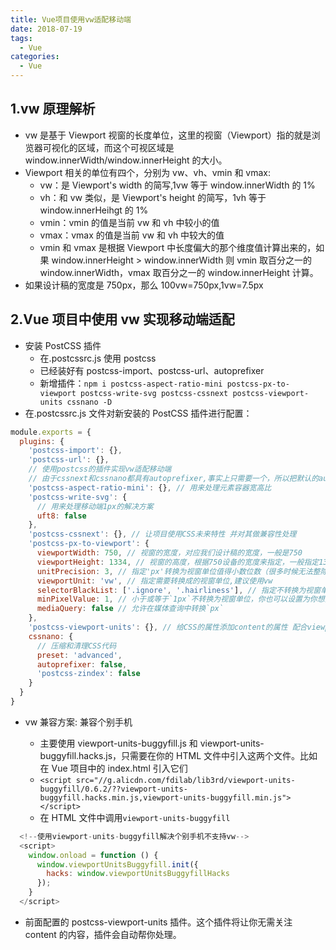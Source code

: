 ```yaml
---
title: Vue项目使用vw适配移动端
date: 2018-07-19
tags:
  - Vue
categories:
  - Vue
---
```


## 1.vw 原理解析

- vw 是基于 Viewport 视窗的长度单位，这里的视窗（Viewport）指的就是浏览器可视化的区域，而这个可视区域是 window.innerWidth/window.innerHeight 的大小。
- Viewport 相关的单位有四个，分别为 vw、vh、vmin 和 vmax:
  - vw：是 Viewport's width 的简写,1vw 等于 window.innerWidth 的 1%
  - vh：和 vw 类似，是 Viewport's height 的简写，1vh 等于 window.innerHeihgt 的 1%
  - vmin：vmin 的值是当前 vw 和 vh 中较小的值
  - vmax：vmax 的值是当前 vw 和 vh 中较大的值
  - vmin 和 vmax 是根据 Viewport 中长度偏大的那个维度值计算出来的，如果 window.innerHeight > window.innerWidth 则 vmin 取百分之一的 window.innerWidth，vmax 取百分之一的 window.innerHeight 计算。
- 如果设计稿的宽度是 750px，那么 100vw=750px,1vw=7.5px

## 2.Vue 项目中使用 vw 实现移动端适配

- 安装 PostCSS 插件
  - 在.postcssrc.js 使用 postcss
  - 已经装好有 postcss-import、postcss-url、autoprefixer
  - 新增插件：`npm i postcss-aspect-ratio-mini postcss-px-to-viewport postcss-write-svg postcss-cssnext postcss-viewport-units cssnano -D`
- 在.postcssrc.js 文件对新安装的 PostCSS 插件进行配置：

```js
module.exports = {
  plugins: {
    'postcss-import': {},
    'postcss-url': {},
    // 使用postcss的插件实现vw适配移动端
    // 由于cssnext和cssnano都具有autoprefixer,事实上只需要一个，所以把默认的autoprefixer删除掉，然后把cssnano中的autoprefixer设置为false
    'postcss-aspect-ratio-mini': {}, // 用来处理元素容器宽高比
    'postcss-write-svg': {
      // 用来处理移动端1px的解决方案
      uft8: false
    },
    'postcss-cssnext': {}, // 让项目使用CSS未来特性 并对其做兼容性处理
    'postcss-px-to-viewport': {
      viewportWidth: 750, // 视窗的宽度，对应我们设计稿的宽度，一般是750
      viewportHeight: 1334, // 视窗的高度，根据750设备的宽度来指定，一般指定1334，也可以不配置
      unitPrecision: 3, // 指定'px'转换为视窗单位值得小数位数（很多时候无法整除）
      viewportUnit: 'vw', // 指定需要转换成的视窗单位,建议使用vw
      selectorBlackList: ['.ignore', '.hairliness'], // 指定不转换为视窗单位的类，可以自定义，可以无限添加,建议定义一至两个通用的类名
      minPixelValue: 1, // 小于或等于`1px`不转换为视窗单位，你也可以设置为你想要的值。
      mediaQuery: false // 允许在媒体查询中转换`px`
    },
    'postcss-viewport-units': {}, // 给CSS的属性添加content的属性 配合viewport-units-buggyfill解决个别手机不支持vw
    cssnano: {
      // 压缩和清理CSS代码
      preset: 'advanced',
      autoprefixer: false,
      'postcss-zindex': false
    }
  }
}
```

- vw 兼容方案: 兼容个别手机

  - 主要使用 viewport-units-buggyfill.js 和 viewport-units-buggyfill.hacks.js，只需要在你的 HTML 文件中引入这两个文件。比如在 Vue 项目中的 index.html 引入它们
  - `<script src="//g.alicdn.com/fdilab/lib3rd/viewport-units-buggyfill/0.6.2/??viewport-units-buggyfill.hacks.min.js,viewport-units-buggyfill.min.js"></script>`
  - 在 HTML 文件中调用`viewport-units-buggyfill`

```js
  <!--使用viewport-units-buggyfill解决个别手机不支持vw-->
  <script>
    window.onload = function () {
      window.viewportUnitsBuggyfill.init({
        hacks: window.viewportUnitsBuggyfillHacks
      });
    }
  </script>
```

- 前面配置的 postcss-viewport-units 插件。这个插件将让你无需关注 content 的内容，插件会自动帮你处理。
